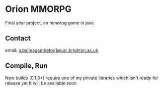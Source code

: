 Orion MMORPG
======

Final year project, an mmorpg game in java

## Contact ##

email: a.baimagambetov1@uni.brighton.ac.uk

## Compile, Run ##

New builds (0.1.3+) require one of my private libraries which isn't ready for release yet
It will be available soon
